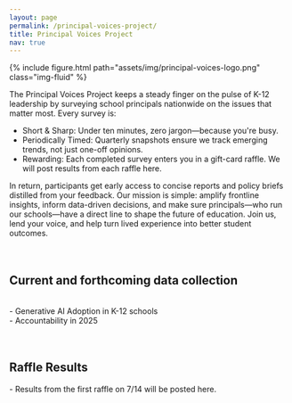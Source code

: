 ```yaml
---
layout: page
permalink: /principal-voices-project/
title: Principal Voices Project
nav: true
---
```


{% include figure.html path="assets/img/principal-voices-logo.png" class="img-fluid" %}

The Principal Voices Project keeps a steady finger on the pulse of K-12 leadership by surveying school principals nationwide on the issues that matter most. Every survey is:

- Short & Sharp: Under ten minutes, zero jargon—because you're busy.
- Periodically Timed: Quarterly snapshots ensure we track emerging trends, not just one-off opinions.
- Rewarding: Each completed survey enters you in a gift-card raffle. We will post results from each raffle here.

In return, participants get early access to concise reports and policy briefs distilled from your feedback. Our mission is simple: amplify frontline insights, inform data-driven decisions, and make sure principals—who run our schools—have a direct line to shape the future of education. Join us, lend your voice, and help turn lived experience into better student outcomes.
<br>
<br>
<br>
<h2  class="pubyear"> Current and forthcoming data collection </h2>
<br>
- Generative AI Adoption in K-12 schools
<br>
- Accountability in 2025
<br>
<br>
<br>
<h2  class="pubyear"> Raffle Results </h2>
- Results from the first raffle on 7/14 will be posted here.
